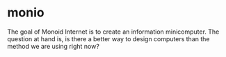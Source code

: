 # monio

The goal of Monoid Internet is to create an information minicomputer. The question at hand is, is there a better way to design computers than the method we are using right now?
